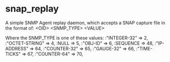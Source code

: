snap_replay
===========

A simple SNMP Agent replay daemon, which accepts a SNAP capture file in the format of:
&lt;OID> &lt;SNMP_TYPE> &lt;VALUE>

Where the SNMP_TYPE is one of these values:
   :"INTEGER-32"             		=>      2,
   :"OCTET-STRING"     				  => 		  4,
   :NULL                        =>      5,
   :"OBJ-ID"                    =>      6,
   :SEQUENCE           				  =>      48,
   :"IP-ADDRESS"           			=>      64,
   :"COUNTER-32"           			=>      65,
   :"GAUGE-32"                  =>      66,
   :"TIME-TICKS"           			=>      67,
   :"COUNTER-64"           			=>      70,
